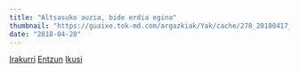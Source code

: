 ```yaml
---
title: "Altsasuko auzia, bide erdia egina"
thumbnail: "https://guaixe.tok-md.com/argazkiak/Yak/cache/278_20180417_Altsasukoak_aske_epaiketa_Edurne_hedabideei_adierazpenak_egit_oeOFxFn_content.jpg"
date: "2018-04-20"
---
```

[Irakurri](https://guaixe.eus/altsasu/1524214990131-altsasuko-auzia-bide-erdia-egina)
[Entzun]()
[Ikusi]()
